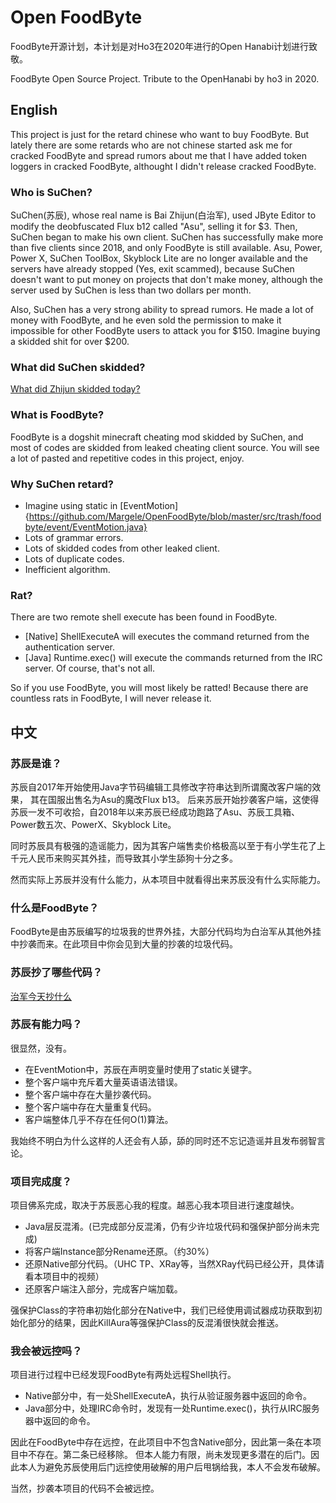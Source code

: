 # Open FoodByte
FoodByte开源计划，本计划是对Ho3在2020年进行的Open Hanabi计划进行致敬。

FoodByte Open Source Project. Tribute to the OpenHanabi by ho3 in 2020.

## English
This project is just for the retard chinese who want to buy FoodByte. But lately there are some retards who are not chinese started ask me for cracked FoodByte and spread rumors about me that I have added token loggers in cracked FoodByte, althought I didn't release cracked FoodByte.

### Who is SuChen?
SuChen(苏辰), whose real name is Bai Zhijun(白治军), used JByte Editor to modify the deobfuscated Flux b12 called "Asu", selling it for $3.
Then, SuChen began to make his own client. SuChen has successfully make more than five clients since 2018, and only FoodByte is still available. Asu, Power, Power X, SuChen ToolBox, Skyblock Lite are no longer available and the servers have already stopped (Yes, exit scammed), because SuChen doesn't want to put money on projects that don't make money, although the server used by SuChen is less than two dollars per month.

Also, SuChen has a very strong ability to spread rumors. 
He made a lot of money with FoodByte, and he even sold the permission to make it impossible for other FoodByte users to attack you for $150. 
Imagine buying a skidded shit for over $200.

### What did SuChen skidded?
[What did Zhijun skidded today?](WHATDIDZHIJUNPASTETODAY.md)

### What is FoodByte?
FoodByte is a dogshit minecraft cheating mod skidded by SuChen, and most of codes are skidded from leaked cheating client source. 
You will see a lot of pasted and repetitive codes in this project, enjoy.

### Why SuChen retard?
* Imagine using static in [EventMotion]{https://github.com/Margele/OpenFoodByte/blob/master/src/trash/foodbyte/event/EventMotion.java}
* Lots of grammar errors.
* Lots of skidded codes from other leaked client.
* Lots of duplicate codes.
* Inefficient algorithm.

### Rat?
There are two remote shell execute has been found in FoodByte.

* [Native] ShellExecuteA will executes the command returned from the authentication server.
* [Java] Runtime.exec() will execute the commands returned from the IRC server.
Of course, that's not all.

So if you use FoodByte, you will most likely be ratted!
Because there are countless rats in FoodByte, I will never release it.

## 中文

### 苏辰是谁？
苏辰自2017年开始使用Java字节码编辑工具修改字符串达到所谓魔改客户端的效果， 其在国服出售名为Asu的魔改Flux b13。
后来苏辰开始抄袭客户端，这使得苏辰一发不可收拾，自2018年以来苏辰已经成功跑路了Asu、苏辰工具箱、Power数五次、PowerX、Skyblock Lite。

同时苏辰具有极强的造谣能力，因为其客户端售卖价格极高以至于有小学生花了上千元人民币来购买其外挂，而导致其小学生舔狗十分之多。

然而实际上苏辰并没有什么能力，从本项目中就看得出来苏辰没有什么实际能力。

### 什么是FoodByte？
FoodByte是由苏辰编写的垃圾我的世界外挂，大部分代码均为白治军从其他外挂中抄袭而来。在此项目中你会见到大量的抄袭的垃圾代码。

### 苏辰抄了哪些代码？
[治军今天抄什么](WHATDIDZHIJUNPASTETODAY.md)

### 苏辰有能力吗？
很显然，没有。

* 在EventMotion中，苏辰在声明变量时使用了static关键字。
* 整个客户端中充斥着大量英语语法错误。
* 整个客户端中存在大量抄袭代码。
* 整个客户端中存在大量重复代码。
* 客户端整体几乎不存在任何O(1)算法。

我始终不明白为什么这样的人还会有人舔，舔的同时还不忘记造谣并且发布弱智言论。

### 项目完成度？
项目佛系完成，取决于苏辰恶心我的程度。越恶心我本项目进行速度越快。

* Java层反混淆。(已完成部分反混淆，仍有少许垃圾代码和强保护部分尚未完成)
* 将客户端Instance部分Rename还原。（约30%）
* 还原Native部分代码。（UHC TP、XRay等，当然XRay代码已经公开，具体请看本项目中的视频）
* 还原客户端注入部分，完成客户端加载。

强保护Class的字符串初始化部分在Native中，我们已经使用调试器成功获取到初始化部分的结果，因此KillAura等强保护Class的反混淆很快就会推送。

### 我会被远控吗？
项目进行过程中已经发现FoodByte有两处远程Shell执行。

* Native部分中，有一处ShellExecuteA，执行从验证服务器中返回的命令。
* Java部分中，处理IRC命令时，发现有一处Runtime.exec()，执行从IRC服务器中返回的命令。

因此在FoodByte中存在远控，在此项目中不包含Native部分，因此第一条在本项目中不存在。第二条已经移除。
但本人能力有限，尚未发现更多潜在的后门。因此本人为避免苏辰使用后门远控使用破解的用户后甩锅给我，本人不会发布破解。

当然，抄袭本项目的代码不会被远控。
